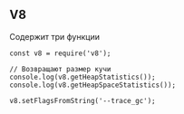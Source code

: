 ## V8

Содержит три функции

```
const v8 = require('v8');

// Возвращают размер кучи
console.log(v8.getHeapStatistics());
console.log(v8.getHeapSpaceStatistics());

v8.setFlagsFromString('--trace_gc');
```
